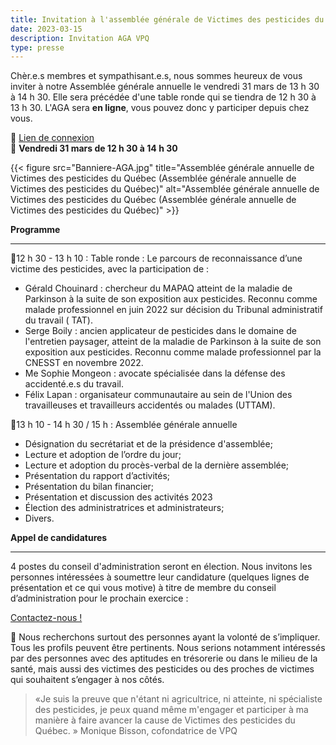 ```yaml
---
title: Invitation à l'assemblée générale de Victimes des pesticides du Québec
date: 2023-03-15
description: Invitation AGA VPQ
type: presse 
---
```


Chèr.e.s membres et sympathisant.e.s, nous sommes heureux de vous inviter à notre Assemblée générale annuelle le vendredi 31 mars de 13 h 30 à 14 h 30. Elle sera précédée d'une table ronde qui se tiendra de 12 h 30 à 13 h 30.
L'AGA sera **en ligne**, vous pouvez donc y participer depuis chez vous.

🎦  [Lien de connexion](https://us06web.zoom.us/j/83847208154#success)<br/>
📅   **Vendredi 31 mars de 12 h 30 à 14 h 30**

{{< figure src="Banniere-AGA.jpg" title="Assemblée générale annuelle de Victimes des pesticides du Québec (Assemblée générale annuelle de Victimes des pesticides du Québec)" alt="Assemblée générale annuelle de Victimes des pesticides du Québec (Assemblée générale annuelle de Victimes des pesticides du Québec)" >}}


**Programme**
________

📍12 h 30 - 13 h 10 : Table ronde : Le parcours de reconnaissance d’une victime des pesticides, avec la participation de :
- Gérald Chouinard : chercheur du MAPAQ atteint de la maladie de Parkinson à la suite de son exposition aux pesticides. Reconnu comme malade professionnel en juin 2022 sur décision du Tribunal administratif du travail ( TAT).  
- Serge Boily : ancien applicateur de pesticides dans le domaine de l'entretien paysager, atteint de la maladie de Parkinson à la suite de son exposition aux pesticides. Reconnu comme malade professionnel par la CNESST en novembre 2022.
- Me Sophie Mongeon : avocate spécialisée dans la défense des accidenté.e.s du travail.
- Félix Lapan : organisateur communautaire au sein de l'Union des travailleuses et travailleurs accidentés ou malades (UTTAM).


📍13  h 10 - 14 h 30 / 15 h : Assemblée générale annuelle
* Désignation du secrétariat et de la présidence d'assemblée;
* Lecture et adoption de l’ordre du jour;
* Lecture et adoption du procès-verbal de la dernière assemblée;
* Présentation du rapport d’activités;
* Présentation du bilan financier;
* Présentation et discussion des activités 2023
* Élection des administratrices et administrateurs;
* Divers.

**Appel de candidatures**
________

4 postes du conseil d'administration seront en élection. Nous invitons les personnes intéressées à soumettre leur candidature (quelques lignes de présentation et ce qui vous motive) à titre de membre du conseil d’administration pour le prochain exercice : 

[Contactez-nous !](https://www.victimespesticidesquebec.org/#contact)

📣 Nous recherchons surtout des personnes ayant la volonté de s’impliquer. Tous les profils peuvent être pertinents. Nous serions notamment intéressés par des personnes avec des aptitudes en trésorerie ou dans le milieu de la santé, mais aussi des victimes des pesticides ou des proches de victimes qui souhaitent s’engager à nos côtés.
 
> «Je suis la preuve que n'étant ni agricultrice, ni atteinte, ni spécialiste des pesticides, je peux quand même m'engager et participer à ma manière à faire avancer la cause de Victimes des pesticides du Québec. »
Monique Bisson, cofondatrice de VPQ
